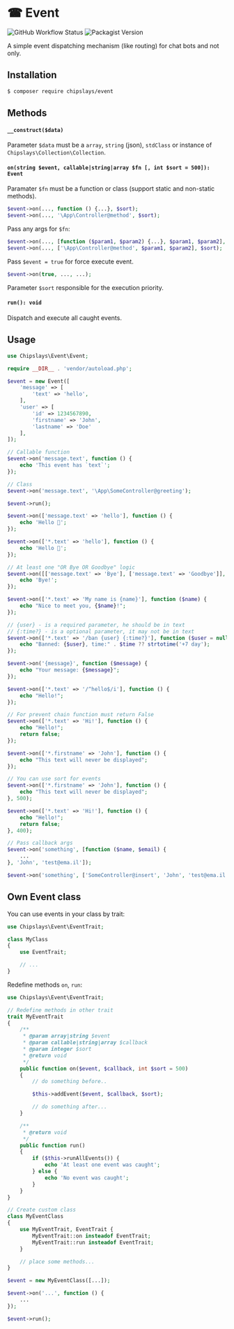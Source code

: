 # ☎ Event

![GitHub Workflow Status](https://img.shields.io/github/workflow/status/chipslays/event/Tests)
![Packagist Version](https://img.shields.io/packagist/v/chipslays/event)

A simple event dispatching mechanism (like routing) for chat bots and not only.

## Installation

```bash
$ composer require chipslays/event
```

## Methods

#### `__construct($data)`

Parameter `$data` must be a `array`, `string` (json), `stdClass` or instance of `Chipslays\Collection\Collection`.

#### `on(string $event, callable|string|array $fn [, int $sort = 500]): Event`

Paramater `$fn` must be a function or class (support static and non-static methods).

```php
$event->on(..., function () {...}, $sort);
$event->on(..., '\App\Controller@method', $sort);
```

Pass any args for `$fn`:

```php
$event->on(..., [function ($param1, $param2) {...}, $param1, $param2], $sort);
$event->on(..., ['\App\Controller@method', $param1, $param2], $sort);
```

Pass `$event = true` for force execute event.

```php
$event->on(true, ..., ...);
```

Parameter `$sort` responsible for the execution priority.

#### `run(): void`

Dispatch and execute all caught events.

## Usage

```php
use Chipslays\Event\Event;

require __DIR__ . 'vendor/autoload.php';

$event = new Event([
    'message' => [
        'text' => 'hello',
    ],
    'user' => [
        'id' => 1234567890,
        'firstname' => 'John',
        'lastname' => 'Doe'
    ],
]);

// Callable function
$event->on('message.text', function () {
    echo 'This event has `text`';
});

// Class
$event->on('message.text', '\App\SomeController@greeting');

$event->run();
```

```php
$event->on(['message.text' => 'hello'], function () {
    echo 'Hello 👋';
});
```

```php
$event->on(['*.text' => 'hello'], function () {
    echo 'Hello 👋';
});
```

```php
// At least one "OR Bye OR Goodbye" logic
$event->on([['message.text' => 'Bye'], ['message.text' => 'Goodbye']], function () {
    echo 'Bye!';
});
```

```php
$event->on(['*.text' => 'My name is {name}'], function ($name) {
    echo "Nice to meet you, {$name}!";
});
```

```php
// {user} - is a required parameter, he should be in text
// {:time?} - is a optional parameter, it may not be in text
$event->on(['*.text' => '/ban {user} {:time?}'], function ($user = null, $time = null) {
    echo "Banned: {$user}, time:" . $time ?? strtotime('+7 day');
});
```

```php
$event->on('{message}', function ($message) {
    echo "Your message: {$message}";
});
```

```php
$event->on(['*.text' => '/^hello$/i'], function () {
    echo "Hello!";
});
```

```php
// For prevent chain function must return False
$event->on(['*.text' => 'Hi!'], function () {
    echo "Hello!";
    return false;
});

$event->on(['*.firstname' => 'John'], function () {
    echo "This text will never be displayed";
});
```

```php
// You can use sort for events
$event->on(['*.firstname' => 'John'], function () {
    echo "This text will never be displayed";
}, 500);

$event->on(['*.text' => 'Hi!'], function () {
    echo "Hello!";
    return false;
}, 400);
```

```php
// Pass callback args
$event->on('something', [function ($name, $email) {
    ...
}, 'John', 'test@ema.il']);

$event->on('something', ['SomeController@insert', 'John', 'test@ema.il']);
```

## Own Event class

You can use events in your class by trait:

```php
use Chipslays\Event\EventTrait;

class MyClass
{
    use EventTrait;

    // ...
}

```

Redefine methods `on`, `run`:

```php
use Chipslays\Event\EventTrait;

// Redefine methods in other trait
trait MyEventTrait
{
    /**
     * @param array|string $event
     * @param callable|string|array $callback
     * @param integer $sort
     * @return void
     */
    public function on($event, $callback, int $sort = 500)
    {
        // do something before..

        $this->addEvent($event, $callback, $sort);

        // do something after...
    }

    /**
     * @return void
     */
    public function run()
    {
        if ($this->runAllEvents()) {
            echo 'At least one event was caught';
        } else {
            echo 'No event was caught';
        }
    }
}

// Create custom class
class MyEventClass
{
    use MyEventTrait, EventTrait {
        MyEventTrait::on insteadof EventTrait;
        MyEventTrait::run insteadof EventTrait;
    }

    // place some methods...
}

$event = new MyEventClass([...]);

$event->on('...', function () {
    ...
});

$event->run();

```
